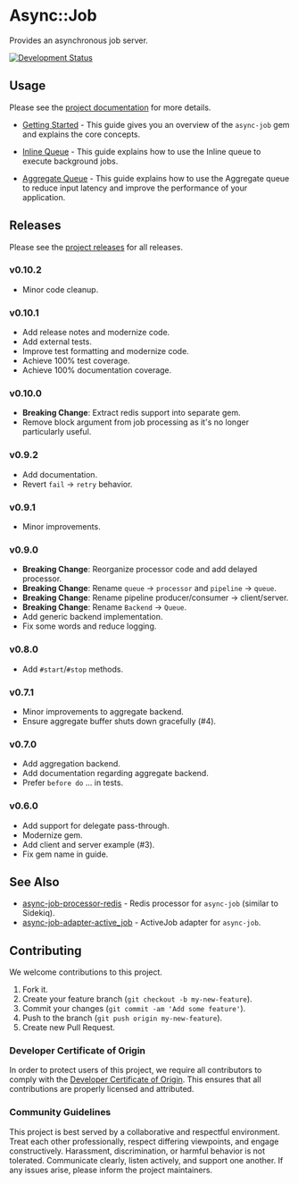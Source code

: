 # Async::Job

Provides an asynchronous job server.

[![Development Status](https://github.com/socketry/async-job/workflows/Test/badge.svg)](https://github.com/socketry/async-job/actions?workflow=Test)

## Usage

Please see the [project documentation](https://socketry.github.io/async-job/) for more details.

  - [Getting Started](https://socketry.github.io/async-job/guides/getting-started/index) - This guide gives you an overview of the `async-job` gem and explains the core concepts.

  - [Inline Queue](https://socketry.github.io/async-job/guides/inline-queue/index) - This guide explains how to use the Inline queue to execute background jobs.

  - [Aggregate Queue](https://socketry.github.io/async-job/guides/aggregate-queue/index) - This guide explains how to use the Aggregate queue to reduce input latency and improve the performance of your application.

## Releases

Please see the [project releases](https://socketry.github.io/async-job/releases/index) for all releases.

### v0.10.2

  - Minor code cleanup.

### v0.10.1

  - Add release notes and modernize code.
  - Add external tests.
  - Improve test formatting and modernize code.
  - Achieve 100% test coverage.
  - Achieve 100% documentation coverage.

### v0.10.0

  - **Breaking Change**: Extract redis support into separate gem.
  - Remove block argument from job processing as it's no longer particularly useful.

### v0.9.2

  - Add documentation.
  - Revert `fail` -\> `retry` behavior.

### v0.9.1

  - Minor improvements.

### v0.9.0

  - **Breaking Change**: Reorganize processor code and add delayed processor.
  - **Breaking Change**: Rename `queue` -\> `processor` and `pipeline` -\> `queue`.
  - **Breaking Change**: Rename pipeline producer/consumer -\> client/server.
  - **Breaking Change**: Rename `Backend` -\> `Queue`.
  - Add generic backend implementation.
  - Fix some words and reduce logging.

### v0.8.0

  - Add `#start`/`#stop` methods.

### v0.7.1

  - Minor improvements to aggregate backend.
  - Ensure aggregate buffer shuts down gracefully (\#4).

### v0.7.0

  - Add aggregation backend.
  - Add documentation regarding aggregate backend.
  - Prefer `before do` ... in tests.

### v0.6.0

  - Add support for delegate pass-through.
  - Modernize gem.
  - Add client and server example (\#3).
  - Fix gem name in guide.

## See Also

  - [async-job-processor-redis](https://github.com/socketry/async-job-processor-redis) - Redis processor for `async-job` (similar to Sidekiq).
  - [async-job-adapter-active\_job](https://github.com/socketry/async-job-adapter-active_job) - ActiveJob adapter for `async-job`.

## Contributing

We welcome contributions to this project.

1.  Fork it.
2.  Create your feature branch (`git checkout -b my-new-feature`).
3.  Commit your changes (`git commit -am 'Add some feature'`).
4.  Push to the branch (`git push origin my-new-feature`).
5.  Create new Pull Request.

### Developer Certificate of Origin

In order to protect users of this project, we require all contributors to comply with the [Developer Certificate of Origin](https://developercertificate.org/). This ensures that all contributions are properly licensed and attributed.

### Community Guidelines

This project is best served by a collaborative and respectful environment. Treat each other professionally, respect differing viewpoints, and engage constructively. Harassment, discrimination, or harmful behavior is not tolerated. Communicate clearly, listen actively, and support one another. If any issues arise, please inform the project maintainers.
